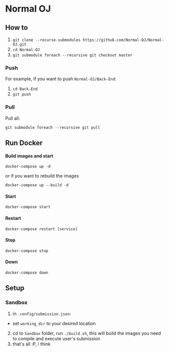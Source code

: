 # Normal OJ

## How to

1. `git clone --recurse-submodules https://github.com/Normal-OJ/Normal-OJ.git`
2. `cd Normal-OJ`
3. `git submodule foreach --recursive git checkout master`

### Push

For example, if you want to push `Normal-OJ/Back-End`:

1. `cd Back-End`
2. `git push`

### Pull

Pull all:

`git submodule foreach --recursive git pull`

## Run Docker

#### Build images and start

`docker-compose up -d`

or if you want to rebuild the images

`docker-compose up --build -d`

#### Start

`docker-compose start`

#### Restart

`docker-compose restart [service]`

#### Stop

`docker-compose stop`

#### Down

`docker-compose down`

## Setup

### Sandbox

1. in `.config/submission.json`:
  - set `working_dir` to your desired location
2. cd to `Sandbox` folder, run `./build.sh`, this will build the images you need to compile and execute user's submission
3. that's all :P, i think
